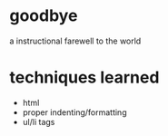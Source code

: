 # goodbye
a instructional farewell to the world


# techniques learned
* html
* proper indenting/formatting
* ul/li tags
